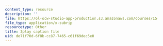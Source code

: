 ```yaml
---
content_type: resource
description: ''
file: https://ol-ocw-studio-app-production.s3.amazonaws.com/courses/15-071-the-analytics-edge-spring-2017/de71f70d6f8bcc877465c61f69dec5e0_YaEufT_7EbU.srt
file_type: application/x-subrip
resourcetype: Other
title: 3play caption file
uid: de71f70d-6f8b-cc87-7465-c61f69dec5e0
---
```

